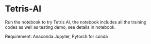 # Tetris-AI

Run the notebook to try Tetris AI, the notebook includes all the training codes as well as testing demo, see details in notebook.<br>

Requirement: Anaconda Jupyter, Pytorch for conda
